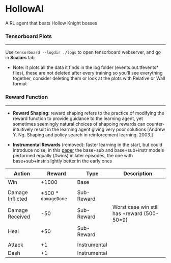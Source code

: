 # HollowAI
A RL agent that beats Hollow Knight bosses

### Tensorboard Plots
---
Use `tensorboard --logdir ./logs` to open tensorboard webserver, and go in **Scalars** tab
- Note: it plots all the data it finds in the log folder (events.out.tfevents* files), these are not deleted after every training so you'll see everything together, consider deleting them or look at the plots with Relative or Wall format

### Reward Function
---
- **Reward Shaping**: reward shaping refers to the practice of modifying the reward function to provide guidance to the learning agent, yet sometimes seemingly natural choices of shapoing rewards can counter-intuitively result in the learning agent giving very poor solutions [Andrew Y. Ng. Shaping and policy search in reinforcement learning. 2003.]

- **Instrumental Rewards** (removed): faster learning in the start, but could introduce noise, in this [paper](https://theses.liacs.nl/pdf/2022-2023-LeeJ.pdf#cite.hollowknightdqn) the base+sub and base+sub+instr models performed equally (\#wins) in later episodes, the one with base+sub+instr slightly better in the early ones


| Action           | Reward                  |  Type         | Description |
|------------------|-------------------------|---------------|-------------|
| Win              | +1000                   | Base          |
|  |  |  |
| Damage Inflicted | +500 * `damageDone`     |  Sub-Reward   |
| Damage Received  | -50                     |  Sub-Reward   | Worst case win still has +reward (500-50*9) | 
| Heal             | +50                     |  Sub-Reward   |
|  |  |  |
| Attack           | +1                      | Instrumental  |
| Dash             | +1                      | Instrumental  |
